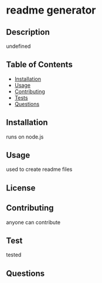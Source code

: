 # readme generator

## Description
undefined

## Table of Contents
  - [Installation](#installation)
  - [Usage](#usage)
  - [Contributing](#contributing)
  - [Tests](#tests)
  - [Questions](#questions)


## Installation
runs on node.js

## Usage
used to create readme files

 
## License

## Contributing
anyone can contribute

## Test
tested

## Questions

